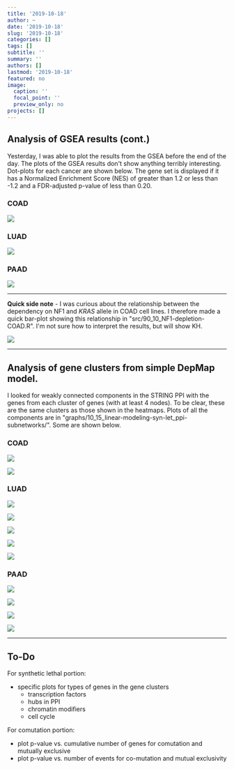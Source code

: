 ```yaml
---
title: '2019-10-18'
author: ~
date: '2019-10-18'
slug: '2019-10-18'
categories: []
tags: []
subtitle: ''
summary: ''
authors: []
lastmod: '2019-10-18'
featured: no
image:
  caption: ''
  focal_point: ''
  preview_only: no
projects: []
---
```



## Analysis of GSEA results (cont.)

Yesterday, I was able to plot the results from the GSEA before the end of the day.
The plots of the GSEA results don't show anything terribly interesting.
Dot-plots for each cancer are shown below.
The gene set is displayed if it has a Normalized Enrichment Score (NES) of greater than 1.2 or less than -1.2 and a FDR-adjusted p-value of less than 0.20.

### COAD

![](/img/graphs/10_37_gsea-depmap-analysis/gsea-results-COAD-all.svg)

### LUAD

![](/img/graphs/10_37_gsea-depmap-analysis/gsea-results-LUAD-all.svg)

### PAAD

![](/img/graphs/10_37_gsea-depmap-analysis/gsea-results-PAAD-all.svg)



---

**Quick side note** - I was curious about the relationship between the dependency on NF1 and *KRAS* allele in COAD cell lines.
I therefore made a quick bar-plot showing this relationship in "src/90_10_NF1-depletion-COAD.R".
I'm not sure how to interpret the results, but will show KH.

![](/img/graphs/90_10_NF1-depletion-COAD/NFI-depletion-COAD-barplot.svg)

---

## Analysis of gene clusters from simple DepMap model.

I looked for weakly connected components in the STRING PPI with the genes from each cluster of genes (with at least 4 nodes). 
To be clear, these are the same clusters as those shown in the heatmaps.
Plots of all the components are in "graphs/10_15_linear-modeling-syn-let_ppi-subnetworks/".
Some are shown below.

### COAD

![](/img/graphs/10_15_linear-modeling-syn-let_ppi-subnetworks/COAD_cluster-1_component-1.svg)

![](/img/graphs/10_15_linear-modeling-syn-let_ppi-subnetworks/COAD_cluster-2_component-1.svg)


### LUAD

![](/img/graphs/10_15_linear-modeling-syn-let_ppi-subnetworks/LUAD_cluster-1_component-1.svg)

![](/img/graphs/10_15_linear-modeling-syn-let_ppi-subnetworks/LUAD_cluster-2_component-1.svg)

![](/img/graphs/10_15_linear-modeling-syn-let_ppi-subnetworks/LUAD_cluster-2_component-2.svg)

![](/img/graphs/10_15_linear-modeling-syn-let_ppi-subnetworks/LUAD_cluster-3_component-2.svg)

![](/img/graphs/10_15_linear-modeling-syn-let_ppi-subnetworks/LUAD_cluster-4_component-1.svg)


### PAAD

![](/img/graphs/10_15_linear-modeling-syn-let_ppi-subnetworks/PAAD_cluster-1_component-1.svg)

![](/img/graphs/10_15_linear-modeling-syn-let_ppi-subnetworks/PAAD_cluster-2_component-1.svg)

![](/img/graphs/10_15_linear-modeling-syn-let_ppi-subnetworks/PAAD_cluster-3_component-1.svg)

![](/img/graphs/10_15_linear-modeling-syn-let_ppi-subnetworks/PAAD_cluster-4_component-1.svg)

---

## To-Do


For synthetic lethal portion: 

- specific plots for types of genes in the gene clusters
    + transcription factors
    + hubs in PPI
    + chromatin modifiers
    + cell cycle

For comutation portion:

- plot p-value vs. cumulative number of genes for comutation and mutually exclusive
- plot p-value vs. number of events for co-mutation and mutual exclusivity

